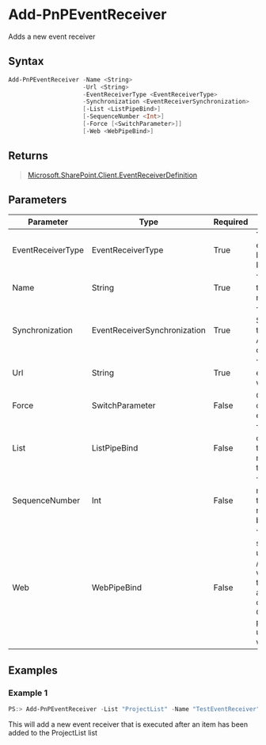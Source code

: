 # Add-PnPEventReceiver
Adds a new event receiver
## Syntax
```powershell
Add-PnPEventReceiver -Name <String>
                     -Url <String>
                     -EventReceiverType <EventReceiverType>
                     -Synchronization <EventReceiverSynchronization>
                     [-List <ListPipeBind>]
                     [-SequenceNumber <Int>]
                     [-Force [<SwitchParameter>]]
                     [-Web <WebPipeBind>]
```


## Returns
>[Microsoft.SharePoint.Client.EventReceiverDefinition](https://msdn.microsoft.com/en-us/library/microsoft.sharepoint.client.eventreceiverdefinition.aspx)

## Parameters
Parameter|Type|Required|Description
---------|----|--------|-----------
|EventReceiverType|EventReceiverType|True|The type of the event receiver like ItemAdded, ItemAdding|
|Name|String|True|The name of the event receiver|
|Synchronization|EventReceiverSynchronization|True|The Synchronization type, Asynchronous or Synchronous|
|Url|String|True|The URL of the event receiver web service|
|Force|SwitchParameter|False|Overwrites the output file if it exists.|
|List|ListPipeBind|False|The list object or name where the event receiver needs to be added|
|SequenceNumber|Int|False|The sequence number where this event receiver should be placed|
|Web|WebPipeBind|False|The GUID, server relative url (i.e. /sites/team1) or web instance of the web to apply the command to. Omit this parameter to use the current web.|
## Examples

### Example 1
```powershell
PS:> Add-PnPEventReceiver -List "ProjectList" -Name "TestEventReceiver" -Url https://yourserver.azurewebsites.net/eventreceiver.svc -EventReceiverType ItemAdded -Synchronization Asynchronous
```
This will add a new event receiver that is executed after an item has been added to the ProjectList list
